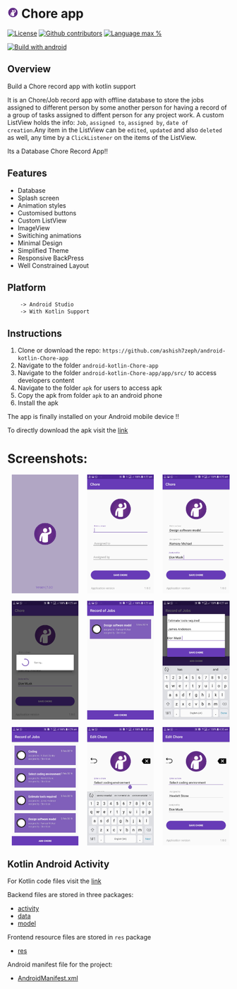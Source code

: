 # <img alt="App image" src="screenshots/ic_chore.png" width="5%"> Chore app

[![License](https://img.shields.io/github/license/ashish7zeph/android-kotlin-Chore-app.svg?style=for-the-badge)](https://github.com/ashish7zeph/android-kotlin-Chore-app/blob/master/LICENSE)
[![Github contributors](https://img.shields.io/github/contributors/ashish7zeph/android-kotlin-Chore-app.svg?style=for-the-badge)](https://github.com/ashish7zeph/android-kotlin-Chore-app/graphs/contributors)
[![Language max %](https://img.shields.io/github/languages/top/ashish7zeph/android-kotlin-Chore-app.svg?colorB=orange&style=for-the-badge)](https://kotlinlang.org/)

[![Build with android](https://forthebadge.com/images/badges/built-for-android.svg)](https://www.android.com/)

## Overview

Build a Chore record app with kotlin support

It is an Chore/Job record app with offline database to store the jobs assigned to different person by some another person for having a record of a group of tasks assigned to diffent person for any project work. A custom ListView holds the info: `Job`, `assigned to`, `assigned by`, `date of creation`.Any item in the ListView can be `edited`, `updated` and also `deleted` as well, any time by a `ClickListener` on the items of the ListView.

Its a Database Chore Record App!!

## Features

* Database
* Splash screen
* Animation styles
* Customised buttons
* Custom ListView
* ImageView
* Switiching animations
* Minimal Design
* Simplified Theme
* Responsive BackPress
* Well Constrained Layout

## Platform
        -> Android Studio
        -> With Kotlin Support

## Instructions

1. Clone or download the repo: `https://github.com/ashish7zeph/android-kotlin-Chore-app`
2. Navigate to the folder `android-kotlin-Chore-app`
3. Navigate to the folder `android-kotlin-Chore-app/app/src/` to access developers content
3. Navigate to the folder `apk` for users to access apk
4. Copy the apk from folder `apk` to an android phone
5. Install the apk

The app is finally installed on your Android mobile device !!

To directly download the apk visit the [link](https://github.com/ashish7zeph/android-kotlin-Chore-app/tree/master/apk)

 # Screenshots:

<div style="display:flex;">
<img alt="App image" src="screenshots/img1.jpg" width="30%" hspace="10">
<img alt="App image" src="screenshots/img2.jpg" width="30%" hspace="10">
<img alt="App image" src="screenshots/img3.jpg" width="30%" hspace="10">
</div>
<br/>
<div style="display:flex;">
<img alt="App image" src="screenshots/img4.jpg" width="30%" hspace="10">
<img alt="App image" src="screenshots/img5.jpg" width="30%" hspace="10">
<img alt="App image" src="screenshots/img6.jpg" width="30%" hspace="10">
</div>
<br/>
<div style="display:flex;">
<img alt="App image" src="screenshots/img7.jpg" width="30%" hspace="10">
<img alt="App image" src="screenshots/img8.jpg" width="30%" hspace="10">
<img alt="App image" src="screenshots/img9.jpg" width="30%" hspace="10">
</div>

## Kotlin Android Activity

For Kotlin code files visit the [link](https://github.com/ashish7zeph/android-kotlin-Chore-app/tree/master/app/src/main/java/com/zeph7/gravity)

Backend files are stored in three packages:

* [activity](https://github.com/ashish7zeph/android-kotlin-Chore-app/tree/master/app/src/main/java/com/zeph7/choreapplication/activity)
* [data](https://github.com/ashish7zeph/android-kotlin-Chore-app/tree/master/app/src/main/java/com/zeph7/choreapplication/data)
* [model](https://github.com/ashish7zeph/android-kotlin-Chore-app/tree/master/app/src/main/java/com/zeph7/choreapplication/model)

Frontend resource files are stored in `res` package

* [res](https://github.com/ashish7zeph/android-kotlin-Chore-app/tree/master/app/src/main/res)

Android manifest file for the project:

* [AndroidManifest.xml](https://github.com/ashish7zeph/android-kotlin-Chore-app/blob/master/app/src/main/AndroidManifest.xml)
